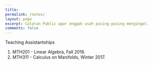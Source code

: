 ```yaml
---
title:
permalink: /notes/
layout: page
excerpt: Catatan Public agar enggak usah pusing-pusing mengingat.
comments: false
---
```


<p>Teaching Assistantships</p>
<ol>
<li> MTH201 - Linear Algebra, Fall 2016.
<li> MTH311 - Calculus on Manifolds, Winter 2017.




